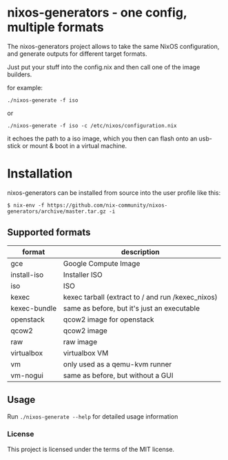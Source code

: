 # nixos-generators - one config, multiple formats

The nixos-generators project allows to take the same NixOS configuration, and
generate outputs for different target formats.

Just put your stuff into the config.nix and then call one of the image builders.

for example:
```
./nixos-generate -f iso
```
or

```
./nixos-generate -f iso -c /etc/nixos/configuration.nix
```

it echoes the path to a iso image, which you then can flash onto an usb-stick
or mount & boot in a virtual machine.

# Installation

nixos-generators can be installed from source into the user profile like this:

```console
$ nix-env -f https://github.com/nix-community/nixos-generators/archive/master.tar.gz -i
```

## Supported formats

format | description
--- | ---
gce | Google Compute Image
install-iso | Installer ISO
iso | ISO
kexec | kexec tarball (extract to / and run /kexec_nixos)
kexec-bundle | same as before, but it's just an executable
openstack | qcow2 image for openstack
qcow2 | qcow2 image
raw | raw image
virtualbox | virtualbox VM
vm | only used as a qemu-kvm runner
vm-nogui | same as before, but without a GUI

## Usage

Run `./nixos-generate --help` for detailed usage information

### License
This project is licensed under the terms of the MIT license.
